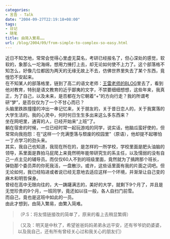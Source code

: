```yaml
---
categories:
- 言吾 - Talk
date: "2004-09-27T22:19:18+08:00"
tags:
- 日记
- 随笔
title: 由简入繁易……
url: /blog/2004/09/from-simple-to-complex-so-easy.html
---
```

近日不知怎地，常常会觉得心里虚无莫名，考研已经报名了，但心深处的感觉，软软的，象那么一坨海绵，想用力捶打上去，却无论如何使不上力了。这个部落格不知怎么，好像几位都因为两天的无缘无故上不去，仿佛世界里失去了某个东西，竟惶恐不安起来。  
在不知某人的部落格里，链到了高二的语文老师：[王雷老师的BLOG](http://feiyuwen.blogchina.com/)里去了，看到他对教育，特别是语文教育的近乎鄙夷的文字，不禁要细细想想，这些年来，我真正，为了自己，以及未来，是否都在为它朝着“+”的方向行走？我的所谓考研“梦”，是否仅仅为了一个不甘心而已？  
头脑里跌跌撞撞的冲出一串记忆来，关于朋友的，关于昔日恋人的，关于我寞落的大学生活的。我的心灵中，何时何日生生多出来这么多东西来？  
坐在网吧里，通宵的人，已经开始来“上班”了。  
躺在宿舍的时候，一位已经时常一起玩游戏的同学，说实话，他脑瓜蛮好使的，但常常向我抱怨：在“这样一个充满堕落与颓废的校园里”（原语），他却提不起哪怕一丁点学习的劲头来。  
其实，我自己也知道，我现在所在的，是怎样的一所学校，学校里面是肥头油脑的领导，系里面是靠拍马屁爬上来竟然明年能带研究生的系主任，以及懦弱的没有自己一点主见的辅导员。而仅仅60人不到的班级里面，竟然就为了搞跨那个班长，弹劾那个委员弄的你死我活，一盘散沙。或许，这些话里面有我的片面之词吧。但无论如何，我已经陷进或者说已经无意地去适应这样一个环境，并渐渐让自己变的麻木和明哲保身。  
曾经在高中无限向往的，大一踌躇满志的，美好的大学，就剩下9个月了，并且是无觉珍贵的9个月，一班同学，竟还如以往一般，各人自扫门前雪。  
而自己，竟也是这班中如此的一员。  
由此才想到，由简入繁易，由繁入简难。  
> （P.S：将友情链接改的简单了，原来的看上去稍显繁缛）

> （又及：明天是中秋了，希望爸爸妈妈弟弟永远平安，还有爷爷奶奶婆婆，以及我自己，还有所有曾经关心过和我关心的朋友们）
